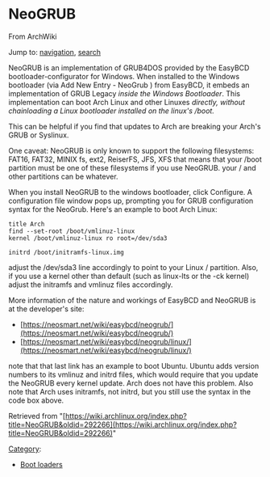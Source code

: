 # NeoGRUB

From ArchWiki

Jump to: [navigation](#column-one), [search](#searchInput)

NeoGRUB is an implementation of GRUB4DOS provided by the EasyBCD bootloader-configurator for Windows. When installed to the Windows bootloader (via Add New Entry - NeoGrub ) from EasyBCD, it embeds an implementation of GRUB Legacy _inside the Windows Bootloader_. This implementation can boot Arch Linux and other Linuxes _directly, without chainloading a Linux bootloader installed on the linux's /boot._

This can be helpful if you find that updates to Arch are breaking your Arch's GRUB or Syslinux.

One caveat: NeoGRUB is only known to support the following filesystems: FAT16, FAT32, MINIX fs, ext2, ReiserFS, JFS, XFS that means that your /boot partition must be one of these filesystems if you use NeoGRUB. your / and other partitions can be whatever.

When you install NeoGRUB to the windows bootloader, click Configure. A configuration file window pops up, prompting you for GRUB configuration syntax for the NeoGrub. Here's an example to boot Arch Linux:

```
title Arch
find --set-root /boot/vmlinuz-linux
kernel /boot/vmlinuz-linux ro root=/dev/sda3

initrd /boot/initramfs-linux.img

```

adjust the /dev/sda3 line accordingly to point to your Linux / partition. Also, if you use a kernel other than default (such as linux-lts or the -ck kernel) adjust the initramfs and vmlinuz files accordingly.

More information of the nature and workings of EasyBCD and NeoGRUB is at the developer's site:

*   [https://neosmart.net/wiki/easybcd/neogrub/](https://neosmart.net/wiki/easybcd/neogrub/)
*   [https://neosmart.net/wiki/easybcd/neogrub/linux/](https://neosmart.net/wiki/easybcd/neogrub/linux/)

note that that last link has an example to boot Ubuntu. Ubuntu adds version numbers to its vmlinuz and initrd files, which would require that you update the NeoGRUB every kernel update. Arch does not have this problem. Also note that Arch uses initramfs, not initrd, but you still use the syntax in the code box above.

Retrieved from "[https://wiki.archlinux.org/index.php?title=NeoGRUB&oldid=292266](https://wiki.archlinux.org/index.php?title=NeoGRUB&oldid=292266)"

[Category](/index.php/Special:Categories "Special:Categories"):

*   [Boot loaders](/index.php/Category:Boot_loaders "Category:Boot loaders")